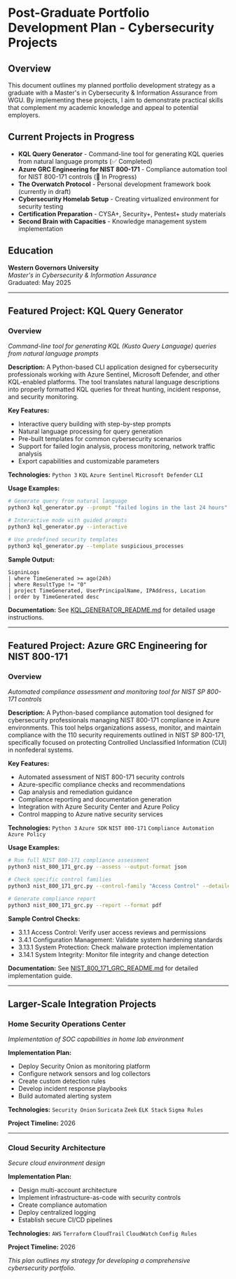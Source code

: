 # Post-Graduate Portfolio Development Plan - Cybersecurity Projects

## Overview
This document outlines my planned portfolio development strategy as a graduate with a Master's in Cybersecurity & Information Assurance from WGU. By implementing these projects, I aim to demonstrate practical skills that complement my academic knowledge and appeal to potential employers.

## Current Projects in Progress

- **KQL Query Generator** - Command-line tool for generating KQL queries from natural language prompts (✅ Completed)
- **Azure GRC Engineering for NIST 800-171** - Compliance automation tool for NIST 800-171 controls (🚀 In Progress)
- **The Overwatch Protocol** - Personal development framework book (currently in draft)
- **Cybersecurity Homelab Setup** - Creating virtualized environment for security testing
- **Certification Preparation** - CYSA+, Security+, Pentest+ study materials
- **Second Brain with Capacities** - Knowledge management system implementation

## Education

**Western Governors University**  
*Master's in Cybersecurity & Information Assurance*  
Graduated: May 2025

---

## Featured Project: KQL Query Generator

### Overview
*Command-line tool for generating KQL (Kusto Query Language) queries from natural language prompts*

**Description:** A Python-based CLI application designed for cybersecurity professionals working with Azure Sentinel, Microsoft Defender, and other KQL-enabled platforms. The tool translates natural language descriptions into properly formatted KQL queries for threat hunting, incident response, and security monitoring.

**Key Features:**
- Interactive query building with step-by-step prompts
- Natural language processing for query generation
- Pre-built templates for common cybersecurity scenarios
- Support for failed login analysis, process monitoring, network traffic analysis
- Export capabilities and customizable parameters

**Technologies:** `Python 3` `KQL` `Azure Sentinel` `Microsoft Defender` `CLI`

**Usage Examples:**
```bash
# Generate query from natural language
python3 kql_generator.py --prompt "failed logins in the last 24 hours"

# Interactive mode with guided prompts
python3 kql_generator.py --interactive

# Use predefined security templates
python3 kql_generator.py --template suspicious_processes
```

**Sample Output:**
```kql
SigninLogs
| where TimeGenerated >= ago(24h)
| where ResultType != "0"
| project TimeGenerated, UserPrincipalName, IPAddress, Location
| order by TimeGenerated desc
```

**Documentation:** See [KQL_GENERATOR_README.md](KQL_GENERATOR_README.md) for detailed usage instructions.

---

## Featured Project: Azure GRC Engineering for NIST 800-171

### Overview
*Automated compliance assessment and monitoring tool for NIST SP 800-171 controls*

**Description:** A Python-based compliance automation tool designed for cybersecurity professionals managing NIST 800-171 compliance in Azure environments. This tool helps organizations assess, monitor, and maintain compliance with the 110 security requirements outlined in NIST SP 800-171, specifically focused on protecting Controlled Unclassified Information (CUI) in nonfederal systems.

**Key Features:**
- Automated assessment of NIST 800-171 security controls
- Azure-specific compliance checks and recommendations
- Gap analysis and remediation guidance
- Compliance reporting and documentation generation
- Integration with Azure Security Center and Azure Policy
- Control mapping to Azure native security services

**Technologies:** `Python 3` `Azure SDK` `NIST 800-171` `Compliance Automation` `Azure Policy`

**Usage Examples:**
```bash
# Run full NIST 800-171 compliance assessment
python3 nist_800_171_grc.py --assess --output-format json

# Check specific control families
python3 nist_800_171_grc.py --control-family "Access Control" --detailed

# Generate compliance report
python3 nist_800_171_grc.py --report --format pdf
```

**Sample Control Checks:**
- 3.1.1 Access Control: Verify user access reviews and permissions
- 3.4.1 Configuration Management: Validate system hardening standards
- 3.13.1 System Protection: Check malware protection implementation
- 3.14.1 System Integrity: Monitor file integrity and change detection

**Documentation:** See [NIST_800_171_GRC_README.md](NIST_800_171_GRC_README.md) for detailed implementation guide.

---
## Larger-Scale Integration Projects

### Home Security Operations Center
*Implementation of SOC capabilities in home lab environment*

**Implementation Plan:**
- Deploy Security Onion as monitoring platform
- Configure network sensors and log collectors
- Create custom detection rules
- Develop incident response playbooks
- Build automated alerting system

**Technologies:** `Security Onion` `Suricata` `Zeek` `ELK Stack` `Sigma Rules`

**Project Timeline:** 2026

---

### Cloud Security Architecture
*Secure cloud environment design*

**Implementation Plan:**
- Design multi-account architecture
- Implement infrastructure-as-code with security controls
- Create compliance automation
- Deploy centralized logging
- Establish secure CI/CD pipelines

**Technologies:** `AWS` `Terraform` `CloudTrail` `CloudWatch` `Config Rules`

**Project Timeline:** 2026

*This plan outlines my strategy for developing a comprehensive cybersecurity portfolio.*
